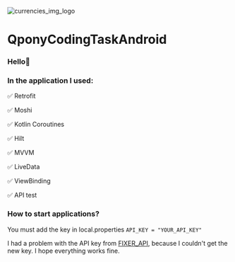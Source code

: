 ![currencies_img_logo](https://user-images.githubusercontent.com/75754448/169709832-bf17bf61-5691-4666-b89b-f44baa12c8a5.jpg)

# QponyCodingTaskAndroid

### Hello👋

### In the application I used:

:white_check_mark: Retrofit

:white_check_mark: Moshi

:white_check_mark: Kotlin Coroutines

:white_check_mark: Hilt

:white_check_mark: MVVM

:white_check_mark: LiveData

:white_check_mark: ViewBinding

:white_check_mark: API test
 
 ### How to start applications?
 
 You must add the key in local.properties ```API_KEY = "YOUR_API_KEY"```

I had a problem with the API key from [FIXER_API](https://fixer.io/), because I couldn't get the new key. I hope everything works fine.
